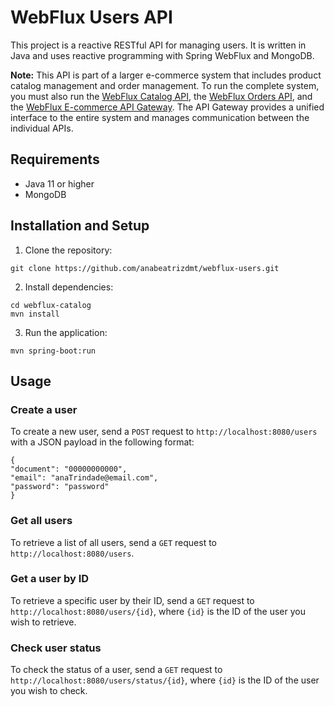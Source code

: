 # WebFlux Users API

This project is a reactive RESTful API for managing users. It is written in Java and uses reactive programming with Spring WebFlux and MongoDB.

**Note:** This API is part of a larger e-commerce system that includes product catalog management and order management. To run the complete system, you must also run the [WebFlux Catalog API](https://github.com/anabeatrizdmt/webflux-catalog), the [WebFlux Orders API](https://github.com/anabeatrizdmt/webflux-orders), and the [WebFlux E-commerce API Gateway](https://github.com/anabeatrizdmt/webflux-ecommerce-api-gateway). The API Gateway provides a unified interface to the entire system and manages communication between the individual APIs.

## Requirements

- Java 11 or higher
- MongoDB

## Installation and Setup

1. Clone the repository:

```
git clone https://github.com/anabeatrizdmt/webflux-users.git
```

2. Install dependencies:

```
cd webflux-catalog
mvn install
```

3. Run the application:

```
mvn spring-boot:run
```


## Usage

### Create a user

To create a new user, send a `POST` request to `http://localhost:8080/users` with a JSON payload in the following format:

```
{
"document": "00000000000",
"email": "anaTrindade@email.com",
"password": "password"
}
```

### Get all users

To retrieve a list of all users, send a `GET` request to `http://localhost:8080/users`.

### Get a user by ID

To retrieve a specific user by their ID, send a `GET` request to `http://localhost:8080/users/{id}`, where `{id}` is the ID of the user you wish to retrieve.

### Check user status

To check the status of a user, send a `GET` request to `http://localhost:8080/users/status/{id}`, where `{id}` is the ID of the user you wish to check.
